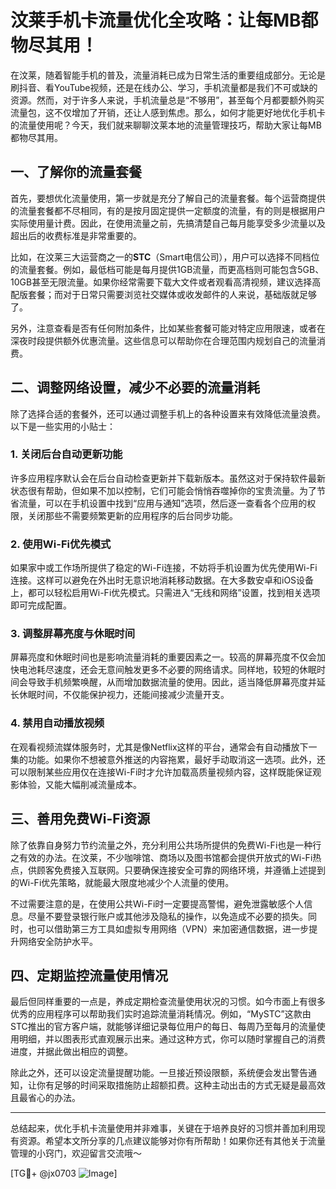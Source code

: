# 汶莱手机卡流量优化全攻略：让每MB都物尽其用！

在汶莱，随着智能手机的普及，流量消耗已成为日常生活的重要组成部分。无论是刷抖音、看YouTube视频，还是在线办公、学习，手机流量都是我们不可或缺的资源。然而，对于许多人来说，手机流量总是“不够用”，甚至每个月都要额外购买流量包，这不仅增加了开销，还让人感到焦虑。那么，如何才能更好地优化手机卡的流量使用呢？今天，我们就来聊聊汶莱本地的流量管理技巧，帮助大家让每MB都物尽其用。

## 一、了解你的流量套餐

首先，要想优化流量使用，第一步就是充分了解自己的流量套餐。每个运营商提供的流量套餐都不尽相同，有的是按月固定提供一定额度的流量，有的则是根据用户实际使用量计费。因此，在使用流量之前，先搞清楚自己每月能享受多少流量以及超出后的收费标准是非常重要的。

比如，在汶莱三大运营商之一的**STC**（Smart电信公司），用户可以选择不同档位的流量套餐。例如，最低档可能是每月提供1GB流量，而更高档则可能包含5GB、10GB甚至无限流量。如果你经常需要下载大文件或者观看高清视频，建议选择高配版套餐；而对于日常只需要浏览社交媒体或收发邮件的人来说，基础版就足够了。

另外，注意查看是否有任何附加条件，比如某些套餐可能对特定应用限速，或者在深夜时段提供额外优惠流量。这些信息可以帮助你在合理范围内规划自己的流量消费。

## 二、调整网络设置，减少不必要的流量消耗

除了选择合适的套餐外，还可以通过调整手机上的各种设置来有效降低流量浪费。以下是一些实用的小贴士：

### 1. 关闭后台自动更新功能

许多应用程序默认会在后台自动检查更新并下载新版本。虽然这对于保持软件最新状态很有帮助，但如果不加以控制，它们可能会悄悄吞噬掉你的宝贵流量。为了节省流量，可以在手机设置中找到“应用与通知”选项，然后逐一查看各个应用的权限，关闭那些不需要频繁更新的应用程序的后台同步功能。

### 2. 使用Wi-Fi优先模式

如果家中或工作场所提供了稳定的Wi-Fi连接，不妨将手机设置为优先使用Wi-Fi连接。这样可以避免在外出时无意识地消耗移动数据。在大多数安卓和iOS设备上，都可以轻松启用Wi-Fi优先模式。只需进入“无线和网络”设置，找到相关选项即可完成配置。

### 3. 调整屏幕亮度与休眠时间

屏幕亮度和休眠时间也是影响流量消耗的重要因素之一。较高的屏幕亮度不仅会加快电池耗尽速度，还会无意间触发更多不必要的网络请求。同样地，较短的休眠时间会导致手机频繁唤醒，从而增加数据流量的使用。因此，适当降低屏幕亮度并延长休眠时间，不仅能保护视力，还能间接减少流量开支。

### 4. 禁用自动播放视频

在观看视频流媒体服务时，尤其是像Netflix这样的平台，通常会有自动播放下一集的功能。如果你不想被意外推送的内容拖累，最好手动取消这一选项。此外，还可以限制某些应用仅在连接Wi-Fi时才允许加载高质量视频内容，这样既能保证观影体验，又能大幅削减流量成本。

## 三、善用免费Wi-Fi资源

除了依靠自身努力节约流量之外，充分利用公共场所提供的免费Wi-Fi也是一种行之有效的办法。在汶莱，不少咖啡馆、商场以及图书馆都会提供开放式的Wi-Fi热点，供顾客免费接入互联网。只要确保连接安全可靠的网络环境，并遵循上述提到的Wi-Fi优先策略，就能最大限度地减少个人流量的使用。

不过需要注意的是，在使用公共Wi-Fi时一定要提高警惕，避免泄露敏感个人信息。尽量不要登录银行账户或其他涉及隐私的操作，以免造成不必要的损失。同时，也可以借助第三方工具如虚拟专用网络（VPN）来加密通信数据，进一步提升网络安全防护水平。

## 四、定期监控流量使用情况

最后但同样重要的一点是，养成定期检查流量使用状况的习惯。如今市面上有很多优秀的应用程序可以帮助我们实时追踪流量消耗情况。例如，“MySTC”这款由STC推出的官方客户端，就能够详细记录每位用户的每日、每周乃至每月的流量使用明细，并以图表形式直观展示出来。通过这种方式，你可以随时掌握自己的消费进度，并据此做出相应的调整。

除此之外，还可以设定流量提醒功能。一旦接近预设限额，系统便会发出警告通知，让你有足够的时间采取措施防止超额扣费。这种主动出击的方式无疑是最高效且最省心的办法。

---

总结起来，优化手机卡流量使用并非难事，关键在于培养良好的习惯并善加利用现有资源。希望本文所分享的几点建议能够对你有所帮助！如果你还有其他关于流量管理的小窍门，欢迎留言交流哦～

[TG💪+ @jx0703 ![Image](https://github.com/user-attachments/assets/dbca1d08-cadb-493c-b0ec-ad6f7a83f270)]